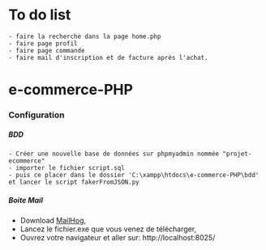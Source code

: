 # To do list

    - faire la recherche dans la page home.php
    - faire page profil
    - faire page commande
    - faire mail d'inscription et de facture après l'achat.

# e-commerce-PHP

### Configuration

##### BDD

    - Créer une nouvelle base de données sur phpmyadmin nommée "projet-ecommerce"
    - importer le fichier script.sql
    - puis ce placer dans le dossier 'C:\xampp\htdocs\e-commerce-PHP\bdd' et lancer le script fakerFromJSON.py

##### Boite Mail

- Download [MailHog](https://github.com/mailhog/MailHog/releases/tag/v1.0.1),
- Lancez le fichier.exe que vous venez de télécharger,
- Ouvrez votre navigateur et aller sur: http://localhost:8025/


